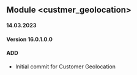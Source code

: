 ## Module <custmer_geolocation>

#### 14.03.2023
#### Version 16.0.1.0.0
#### ADD

- Initial commit for Customer Geolocation
